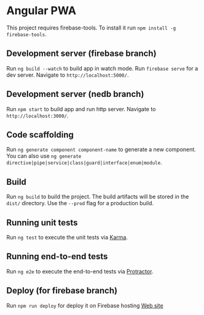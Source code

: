 # Angular PWA

This project requires firebase-tools. To install it run `npm install -g firebase-tools`.

## Development server (firebase branch)
Run `ng build --watch` to build app in watch mode.
Run `firebase serve` for a dev server. Navigate to `http://localhost:5000/`.

## Development server (nedb branch)

Run `npm start` to build app and run http server. Navigate to `http://localhost:3000/`.

## Code scaffolding

Run `ng generate component component-name` to generate a new component. You can also use `ng generate directive|pipe|service|class|guard|interface|enum|module`.

## Build

Run `ng build` to build the project. The build artifacts will be stored in the `dist/` directory. Use the `--prod` flag for a production build.

## Running unit tests

Run `ng test` to execute the unit tests via [Karma](https://karma-runner.github.io).

## Running end-to-end tests

Run `ng e2e` to execute the end-to-end tests via [Protractor](http://www.protractortest.org/).

## Deploy (for firebase branch)

Run `npm run deploy` for deploy it on Firebase hosting [Web site](https://angular-pwa-6dd1c.web.app)
